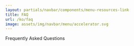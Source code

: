 ```yaml
---
layout: partials/navbar/components/menu-resources-link
title: FAQ
url: /ko/faq
image: assets/img/navbar/menu/accelerator.svg
---
```


Frequently Asked Questions
